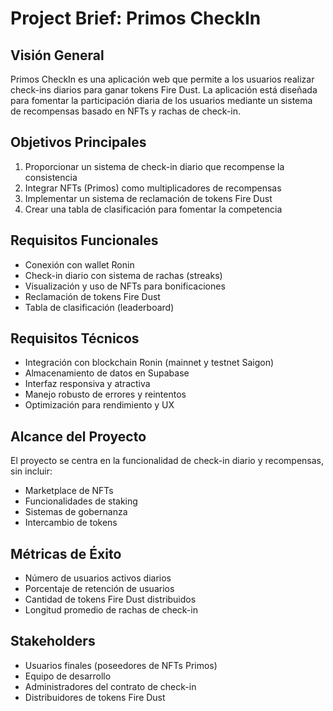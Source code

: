 # Project Brief: Primos CheckIn

## Visión General
Primos CheckIn es una aplicación web que permite a los usuarios realizar check-ins diarios para ganar tokens Fire Dust. La aplicación está diseñada para fomentar la participación diaria de los usuarios mediante un sistema de recompensas basado en NFTs y rachas de check-in.

## Objetivos Principales
1. Proporcionar un sistema de check-in diario que recompense la consistencia
2. Integrar NFTs (Primos) como multiplicadores de recompensas
3. Implementar un sistema de reclamación de tokens Fire Dust
4. Crear una tabla de clasificación para fomentar la competencia

## Requisitos Funcionales
- Conexión con wallet Ronin
- Check-in diario con sistema de rachas (streaks)
- Visualización y uso de NFTs para bonificaciones
- Reclamación de tokens Fire Dust
- Tabla de clasificación (leaderboard)

## Requisitos Técnicos
- Integración con blockchain Ronin (mainnet y testnet Saigon)
- Almacenamiento de datos en Supabase
- Interfaz responsiva y atractiva
- Manejo robusto de errores y reintentos
- Optimización para rendimiento y UX

## Alcance del Proyecto
El proyecto se centra en la funcionalidad de check-in diario y recompensas, sin incluir:
- Marketplace de NFTs
- Funcionalidades de staking
- Sistemas de gobernanza
- Intercambio de tokens

## Métricas de Éxito
- Número de usuarios activos diarios
- Porcentaje de retención de usuarios
- Cantidad de tokens Fire Dust distribuidos
- Longitud promedio de rachas de check-in

## Stakeholders
- Usuarios finales (poseedores de NFTs Primos)
- Equipo de desarrollo
- Administradores del contrato de check-in
- Distribuidores de tokens Fire Dust
